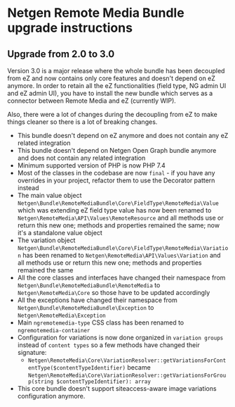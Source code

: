 Netgen Remote Media Bundle upgrade instructions
===============================================

Upgrade from 2.0 to 3.0
-----------------------

Version 3.0 is a major release where the whole bundle has been decoupled from eZ and now contains only core features and doesn't depend on eZ anymore. In order to retain all the eZ functionalities (field type, NG admin UI and eZ admin UI), you have to install the new bundle which serves as a connector between Remote Media and eZ (currently WIP).

Also, there were a lot of changes during the decoupling from eZ to make things cleaner so there is a lot of breaking changes.

* This bundle doesn't depend on eZ anymore and does not contain any eZ related integration
* This bundle doesn't depend on Netgen Open Graph bundle anymore and does not contain any related integration
* Minimum supported version of PHP is now PHP 7.4
* Most of the classes in the codebase are now `final` - if you have any overrides in your project, refactor them to use the Decorator pattern instead
* The main value object `Netgen\Bundle\RemoteMediaBundle\Core\FieldType\RemoteMedia\Value` which was extending eZ field type value has now been renamed to `Netgen\RemoteMedia\API\Values\RemoteResource` and all methods use or return this new one; methods and properties remained the same; now it's a standalone value object
* The variation object `Netgen\Bundle\RemoteMediaBundle\Core\FieldType\RemoteMedia\Variation` has been renamed to `Netgen\RemoteMedia\API\Values\Variation` and all methods use or return this new one; methods and properties remained the same
* All the core classes and interfaces have changed their namespace from `Netgen\Bundle\RemoteMediaBundle\RemoteMedia` to `Netgen\RemoteMedia\Core` so those have to be updated accordingly
* All the exceptions have changed their namespace from `Netgen\Bundle\RemoteMediaBundle\Exception` to `Netgen\RemoteMedia\Exception`
* Main `ngremotemedia-type` CSS class has been renamed to `ngremotemedia-container`
* Configuration for variations is now done organized in `variation groups` instead of `content types` so a few methods have changed their signature:
    * `Netgen\RemoteMedia\Core\VariationResolver::getVariationsForContentType($contentTypeIdentifier)` became `Netgen\RemoteMedia\Core\VariationResolver::getVariationsForGroup(string $contentTypeIdentifier): array`
* This core bundle doesn't support siteaccess-aware image variations configuration anymore.
